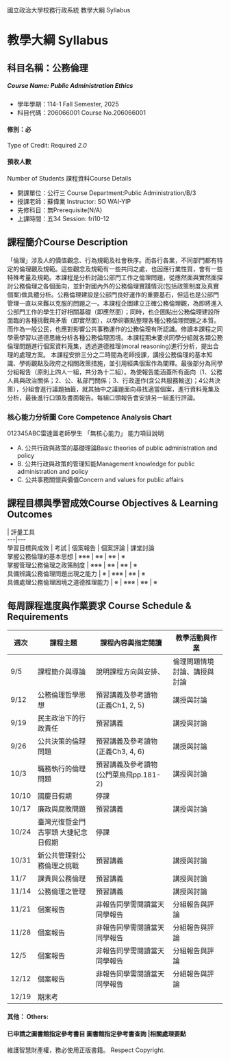 國立政治大學校務行政系統 教學大綱 Syllabus
# 教學大綱 Syllabus
##  科目名稱：公務倫理
#####  Course Name: Public Administration Ethics
  * 學年學期：114-1 Fall Semester, 2025 
  * 科目代碼：206066001 Course No.206066001
#### 修別：必
Type of Credit: Required 
_2.0_
#### 預收人數
Number of Students
課程資料Course Details
  * 開課單位：公行三 Course Department:Public Administration/B/3 
  * 授課老師：蘇偉業 Instructor: SO WAI-YIP 
  * 先修科目：無Prerequisite(N/A)
  * 上課時間：五34 Session: fri10-12
##  課程簡介Course Description
「倫理」涉及人的價值觀念、行為規範及社會秩序。而各行各業，不同部門都有特定的倫理觀及規範。這些觀念及規範有一些共同之處，也因應行業性質，會有一些特殊考量及規範。本課程是分析討論公部門工作之倫理問題，從應然面與實然面探討公務倫理之各個面向，並針對國內外的公務倫理實踐情況(包括政策制度及真實個案)做具體分析。公務倫理建設是公部門良好運作的重要基石，但這也是公部門管理一直以來難以克服的問題之一。本課程企圖建立正確公務倫理觀，為即將進入公部門工作的學生打好相關基礎（即應然面）；同時，也企圖點出公務倫理建設所面臨的各種挑戰與矛盾（即實然面），以學術觀點整理各種公務倫理問題之本質。而作為一般公民，也應對影響公共事務運作的公務倫理有所認識。修讀本課程之同學需學習以道德思維分析各種公務倫理困境。本課程期末要求同學分組就各類公務倫理問題進行個案資料蒐集，透過道德推理(moral reasoning)進行分析，提出合理的處理方案。
本課程安排三分之二時間為老師授課，講授公務倫理的基本知識、學術觀點及政府之相關政策措施，並引用經典個案作為闡釋。最後部分為同學分組報告（原則上四人一組，共分為十二組）。為使報告能涵蓋所有面向（1、公務人員與政治關係；2、公、私部門關係；3、行政運作(含公共服務輸送)；4公共決策），分組會進行議題抽籤，就其抽中之議題面向尋找適當個案，進行資料蒐集及分析，最後進行口頭及書面報告。每組口頭報告會安排另一組進行評論。
###  核心能力分析圖 Core Competence Analysis Chart
012345ABC雷達圖老師學生
「無核心能力」 
能力項目說明
  * A. 公共行政與政策的基礎理論Basic theories of public administration and policy
  * B. 公共行政與政策的管理知能Management knowledge for public administration and policy
  * C. 公共事務關懷與價值Concern and values for public affairs
##  課程目標與學習成效Course Objectives & Learning Outcomes 
|  評量工具  
---|---  
學習目標與成效 |  考試 |  個案報告 |  個案評論 |  課堂討論  
掌握公務倫理的基本思想 |  ※※※ |  ※※ |  ※※ |  ※  
掌握管理公務倫理之政策制度 |  ※※※ |  ※※ |  ※※ |  ※  
具備辨識公務倫理問題出現之能力 |  ※ |  ※※※ |  ※※ |  ※  
具備處理公務倫理困境之道德推理能力 |  ※ |  ※※※ |  ※※ |  ※  
##  每周課程進度與作業要求 Course Schedule & Requirements
週次 |  課程主題 |  課程內容與指定閱讀 |  教學活動與作業  
---|---|---|---  
9/5 |  課程簡介與導論 |  說明課程方向與安排、 |  倫理問題情境討論、講授與討論  
9/12 |  公務倫理哲學思想 |  預習講義及參考讀物(正義Ch1, 2, 5) |  講授與討論  
9/19 |  民主政治下的行政責任 |  預習講義 |  講授與討論  
9/26 |  公共決策的倫理問題 |  預習講義及參考讀物(正義Ch3, 4, 6) |  講授與討論  
10/3 |  職務執行的倫理問題 |  預習講義及參考讀物(公門菜鳥飛pp.181-2) |  講授與討論  
10/10 |  國慶日假期 |  停課 |   
10/17 |  廉政與腐敗問題 |  預習講義 |  講授與討論  
10/24 |  臺灣光復暨金門古寧頭 大捷紀念日假期 |  停課 |   
10/31 |  新公共管理對公務倫理之挑戰 |  預習講義 |  講授與討論  
11/7 |  課責與公務倫理 |  預習講義 |  講授與討論  
11/14 |  公務倫理之管理 |  預習講義 |  講授與討論  
11/21 |  個案報告 |  非報告同學需閱讀當天同學報告 |  分組報告與評論  
11/28 |  個案報告 |  非報告同學需閱讀當天同學報告 |  分組報告與評論  
12/5 |  個案報告 |  非報告同學需閱讀當天同學報告 |  分組報告與評論  
12/12 |  個案報告 |  非報告同學需閱讀當天同學報告 |  分組報告與評論  
12/19 |  期末考 |  |   
####  其他： Others:
####  已申請之圖書館指定參考書目  圖書館指定參考書查詢 |相關處理要點
維護智慧財產權，務必使用正版書籍。 Respect Copyright.